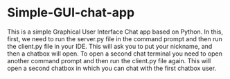 # Simple-GUI-chat-app
This is a simple Graphical User Interface Chat app based on Python. In this, first, we need to run the server.py file in the command prompt and then run the client.py file in your IDE. This will ask you to put your nickname, and then a chatbox will open. To open a second chat terminal you need to open another command prompt and then run the client.py file again. This will open a second chatbox in which you can chat with the first chatbox user.
